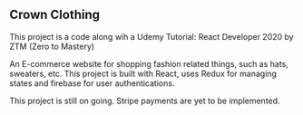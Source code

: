 ## Crown Clothing

This project is a code along wih a Udemy Tutorial: React Developer 2020 by ZTM (Zero to Mastery)

An E-commerce website for shopping fashion related things, such as hats, sweaters, etc.
This project is built with React, uses Redux for managing states and firebase for user authentications.

This project is still on going.
Stripe payments are yet to be implemented.
